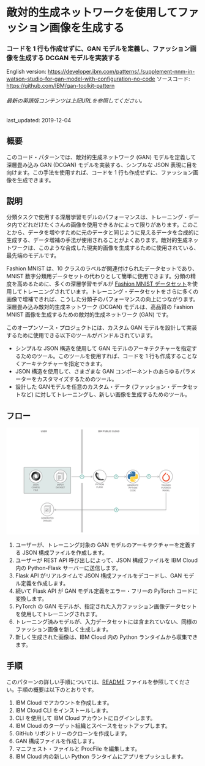 # 敵対的生成ネットワークを使用してファッション画像を生成する

### コードを 1 行も作成せずに、GAN モデルを定義し、ファッション画像を生成する DCGAN モデルを実装する

English version: https://developer.ibm.com/patterns/./supplement-nnm-in-watson-studio-for-gan-model-with-configuration-no-code
  ソースコード: https://github.com/IBM/gan-toolkit-pattern

###### 最新の英語版コンテンツは上記URLを参照してください。
last_updated: 2019-12-04

 
## 概要

このコード・パターンでは、敵対的生成ネットワーク (GAN) モデルを定義して深層畳み込み GAN (DCGAN) モデルを実装する、シンプルな JSON 表現に目を向けます。この手法を使用すれば、コードを 1 行も作成せずに、ファッション画像を生成できます。

## 説明

分類タスクで使用する深層学習モデルのパフォーマンスは、トレーニング・データ内でどれだけたくさんの画像を使用できるかによって限りがあります。このことから、データを増やすために元のデータと同じように見えるデータを合成的に生成する、データ増補の手法が使用されることがよくあります。敵対的生成ネットワークは、このような合成した現実的画像を生成するために使用されている、最先端のモデルです。

Fashion MNIST は、10 クラスのラベルが関連付けられたデータセットであり、MNIST 数字分類用データセットの代わりとして簡単に使用できます。分類の精度を高めるために、多くの深層学習モデルが [Fashion MNIST データセット](https://github.com/IBM/japan-technology/blob/main/Code-Patterns/train-a-model-on-fashion-dataset-using-tensorflow-with-ffdl/)を使用してトレーニングされています。トレーニング・データセットをさらに多くの画像で増補できれば、こうした分類子のパフォーマンスの向上につながります。深層畳み込み敵対的生成ネットワーク (DCGAN) モデルは、高品質の Fashion MNIST 画像を生成するための敵対的生成ネットワーク (GAN) です。

このオープンソース・プロジェクトには、カスタム GAN モデルを設計して実装するために使用できる以下のツールがバンドルされています。

* シンプルな JSON 構造を使用して GAN モデルのアーキテクチャーを指定するためのツール。このツールを使用すれば、コードを 1 行も作成することなくアーキテクチャーを指定できます。
* JSON 構造を使用して、さまざまな GAN コンポーネントのあらゆるパラメーターをカスタマイズするためのツール。
* 設計した GANモデルを任意のカスタム・データ (ファッション・データセットなど) に対してトレーニングし、新しい画像を生成するためのツール。

## フロー

![Supplement NWN Watson Studio](./images/supplement-nnm-watson-studio-flow.png)

1. ユーザーが、トレーニング対象の GAN モデルのアーキテクチャーを定義する JSON 構成ファイルを作成します。
1. ユーザーが REST API 呼び出しによって、JSON 構成ファイルを IBM Cloud 内の Python-Flask サーバーに送信します。
1. Flask API がリアルタイムで JSON 構成ファイルをデコードし、GAN モデル定義を作成します。
1. 続いて Flask API が GAN モデル定義をエラー・フリーの PyTorch コードに変換します。
1. PyTorch の GAN モデルが、指定された入力ファッション画像データセットを使用してトレーニングされます。
1. トレーニング済みモデルが、入力データセットには含まれていない、同様のファッション画像を新しく生成します。
1. 新しく生成された画像は、IBM Cloud 内の Python ランタイムから収集できます。

## 手順

このパターンの詳しい手順については、[README](https://github.com/IBM/gan-toolkit-pattern/blob/master/README.md) ファイルを参照してください。手順の概要は以下のとおりです。

1. IBM Cloud でアカウントを作成します。
1. IBM Cloud CLI をインストールします。
1. CLI を使用して IBM Cloud アカウントにログインします。
1. IBM Cloud のターゲット組織とスペースをセットアップします。
1. GitHub リポジトリーのクローンを作成します。
1. GAN 構成ファイルを作成します。
1. マニフェスト・ファイルと ProcFile を編集します。
1. IBM Cloud 内の新しい Python ランタイムにアプリをプッシュします。
